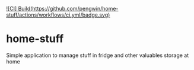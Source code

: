 [![CI] Build(https://github.com/pengwin/home-stuff/actions/workflows/ci.yml/badge.svg)](https://github.com/pengwin/home-stuff/actions/workflows/ci.yml)


# home-stuff
Simple application to manage stuff in fridge and other valuables storage at home

